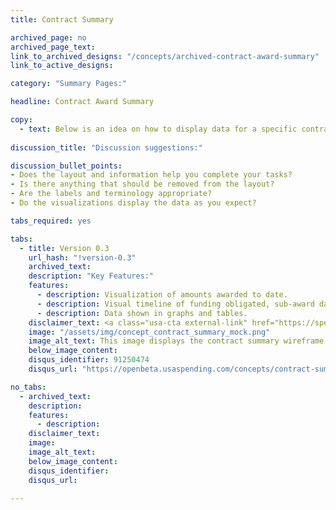 ```yaml
---
title: Contract Summary

archived_page: no
archived_page_text:
link_to_archived_designs: "/concepts/archived-contract-award-summary"
link_to_active_designs:

category: "Summary Pages:"

headline: Contract Award Summary

copy:
  - text: Below is an idea on how to display data for a specific contract. Please take a look and give us your feedback in the discussion section at the bottom of each tab. 
  
discussion_title: "Discussion suggestions:"

discussion_bullet_points:
- Does the layout and information help you complete your tasks?
- Is there anything that should be removed from the layout?
- Are the labels and terminology appropriate?
- Do the visualizations display the data as you expect?

tabs_required: yes

tabs:
  - title: Version 0.3
    url_hash: "!version-0.3"
    archived_text:
    description: "Key Features:"
    features:
      - description: Visualization of amounts awarded to date.
      - description: Visual timeline of funding obligated, sub-award data, and the contract details.
      - description: Data shown in graphs and tables.
    disclaimer_text: <a class="usa-cta external-link" href="https://spendingdata.us/#/search">View an interactive prototype</a>
    image: "/assets/img/concept_contract_summary_mock.png"
    image_alt_text: This image displays the contract summary wireframe. Below the awarding agency and recipient name is a timeline displaying the progress of the award from the Start Date to the Current End Date and the Potential End Date. Below the timeline is a bar graph showing the total amount awarded and the total percentage currently awarded. In addition, the total amount of the sub-awards is also displayed.  Below the bar graph is a timeline showing the funds awarded from the start of the contract to date.
    below_image_content:
    disqus_identifier: 91250474
    disqus_url: "https://openbeta.usaspending.com/concepts/contract-summary#!version-0.3"

no_tabs:
  - archived_text:
    description:
    features:
      - description:
    disclaimer_text:
    image:
    image_alt_text:
    below_image_content:
    disqus_identifier:
    disqus_url:

---
```

